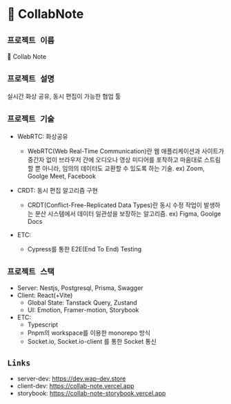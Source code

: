 # 📝 CollabNote

## `프로젝트 이름`

📝 Collab Note

## `프로젝트 설명`

실시간 화상 공유, 동시 편집이 가능한 협업 툴

## `프로젝트 기술`

- WebRTC: 화상공유
  - WebRTC(Web Real-Time Communication)란 웹 애플리케이션과 사이트가 중간자 없이 브라우저 간에 오디오나 영상 미디어를 포착하고 마음대로 스트림할 뿐 아니라, 임의의 데이터도 교환할 수 있도록 하는 기술. ex) Zoom, Goolge Meet, Facebook
- CRDT: 동시 편집 알고리즘 구현
  - CRDT(Conflict-Free-Replicated Data Types)란 동시 수정 작업이 발생하는 분산 시스템에서 데이터 일관성을 보장하는 알고리즘. ex) Figma, Goolge Docs
- ETC:

  - Cypress를 통한 E2E(End To End) Testing

## `프로젝트 스택`

- Server: Nestjs, Postgresql, Prisma, Swagger
- Client: React(+Vite)
  - Global State: Tanstack Query, Zustand
  - UI: Emotion, Framer-motion, Storybook
- ETC:
  - Typescript
  - Pnpm의 workspace를 이용한 monorepo 방식
  - Socket.io, Socket.io-client 를 통한 Socket 통신

## `Links`

- server-dev: <https://dev.wap-dev.store>
- client-dev: <https://collab-note.vercel.app>
- storybook: <https://collab-note-storybook.vercel.app>
